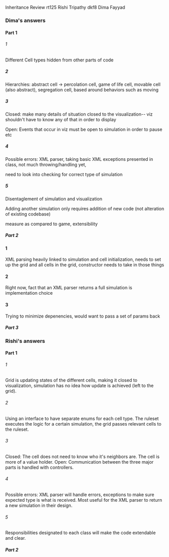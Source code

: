 Inheritance Review
rt125 Rishi Tripathy
dkf8 Dima Fayyad

### Dima's answers

#### Part 1

###### 1
Different Cell types hidden from other parts of code 

##### 2
Hierarchies: abstract cell -> percolation cell, game of life cell, movable cell (also abstract), segregation cell, based around behaviors such as moving

##### 3
Closed: make many details of situation closed to the visualization-- viz shouldn't have to know any of that in order to display

Open: Events that occur in viz must be open to simulation in order to pause etc

##### 4
Possible errors: XML parser, taking basic XML exceptions presented in class, not much throwing/handling yet,

need to look into checking for correct type of simulation

##### 5

Disentaglement of simulation and visualization

Adding another simulation only requires addition of new code (not alteration of existing codebase)

measure as compared to game, extensibility

##### Part 2

#### 1

XML parsing heavily linked to simulation and cell initialization, needs to set up the grid and all cells in the grid, constructor needs to take in those things

#### 2

Right now, fact that an XML parser returns a full simulation is implementation choice


#### 3

Trying to minimize depenencies, would want to pass a set of params back


##### Part 3

### Rishi's answers

#### Part 1

###### 1

Grid is updating states of the different cells, making it closed to visualization, simulation has no idea how update is achieved (left to the grid).

###### 2

Using an interface to have separate enums for each cell type.
The ruleset executes the logic for a certain simulation, the grid passes relevant cells to the ruleset.

###### 3

Closed: The cell does not need to know who it's neighbors are. The cell is more of a value holder.
Open: Communication between the three major parts is handled with controllers.

###### 4

Possible errors: XML parser will handle errors, exceptions to make sure expected type is what is received.
Most useful for the XML parser to return a new simulation in their design. 

###### 5

Responsibilities designated to each class will make the code extendable and clear.

##### Part 2






